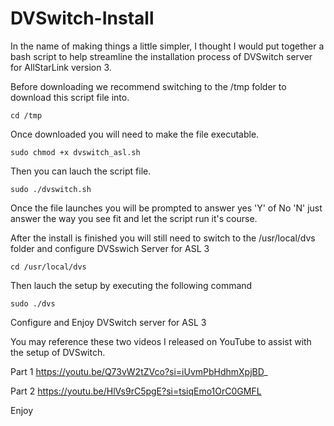 # DVSwitch-Install

In the name of making things a little simpler, I thought I would put together a bash script to help streamline the installation process of DVSwitch server for AllStarLink version 3. 

Before downloading we recommend switching to the /tmp folder to download this script file into.

```
cd /tmp
```
Once downloaded you will need to make the file executable.

```
sudo chmod +x dvswitch_asl.sh
```

Then you can lauch the script file.
```
sudo ./dvswitch.sh
```

Once the file launches you will be prompted to answer yes 'Y' of No 'N' just answer the way you see fit and let the script run it's course.

After the install is finished you will still need to switch to the /usr/local/dvs folder and configure DVSswich Server for ASL 3

```
cd /usr/local/dvs
```

Then lauch the setup by executing the following command
```
sudo ./dvs
```

Configure and Enjoy DVSwitch server for ASL 3

You may reference these two videos I released on YouTube to assist with the setup of DVSwitch.

Part 1
https://youtu.be/Q73vW2tZVco?si=iUvmPbHdhmXpjBD_

Part 2
https://youtu.be/HlVs9rC5pgE?si=tsiqEmo1OrC0GMFL

Enjoy








